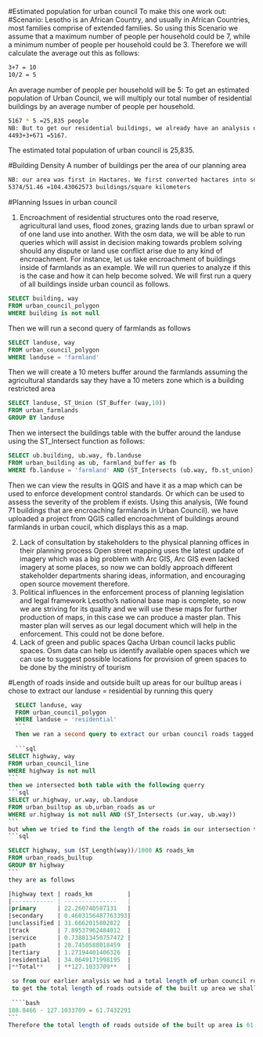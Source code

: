 #Estimated population for urban council
To make this one work out: 
#Scenario:
Lesotho is an African Country, and usually in African Countries, most families comprise of extended families. So using this Scenario we assume that a maximum number of people per household could be 7, while a minimum number of people per household could be 3.
Therefore we will calculate the average out this as follows:

```bash
3+7 = 10
10/2 = 5 
```
An average number of people per household will be 5: 
To get an estimated population of Urban Council, we will multiply our total number of residential buildings by an average number of people per household. 

```bash
5167 * 5 =25,835 people
NB: But to get our residential buildings, we already have an analysis of a count of mapped buildings (5374), We decided to choose those that could make sense when it comes to residing people and in this case we have (yes = 4493, house = 3 and hut = 671) and sum them up.
4493+3+671 =5167.
```
The estimated total population of urban council is 25,835.

#Building Density
A number of buildings per the area of our planning area

```bash
NB: our area was first in Hactares. We first converted hactares into sqkm to come up with this one (5146.045 hectares = 51.46 sqkm)
5374/51.46 =104.43062573 buildings/square kilometers
```

#Planning Issues in urban council
1. Encroachment of residential structures onto the road reserve, agricultural land uses, flood zones, grazing lands due to urban sprawl or of one land use into another.
With the osm data, we will be able to run queries which will assist in decision making towards problem solving should any dispute or land use conflict arise due to any kind of encroachment. For instance, let us take encroachment of buildings inside of farmlands as an example. We will run queries to analyze if this is the case and how it can help become solved. 
We will first run a query of all buildings inside urban council as follows.

```sql
SELECT building, way
FROM urban_council_polygon
WHERE building is not null
```
Then we will run a second query of farmlands as follows
```sql
SELECT landuse, way
FROM urban_council_polygon
WHERE landuse = 'farmland'
```
Then we will create a 10 meters buffer around the farmlands assuming the agricultural standards say they have a 10 meters zone which is a building restricted area

```sql
SELECT landuse, ST_Union (ST_Buffer (way,10))
FROM urban_farmlands
GROUP BY landuse
```
Then we intersect the buildings table with the buffer around the landuse using the ST_Intersect function as follows:

```sql
SELECT ub.building, ub.way, fb.landuse
FROM urban_building as ub, farmland_buffer as fb 
WHERE fb.landuse = 'farmland' AND (ST_Intersects (ub.way, fb.st_union))
```
Then we can view the results in QGIS and have it as a map which can be used to enforce development control standards. 
Or which can be used to assess the severity of the problem if exists. Using this analysis, (We found 71 buildings that are encroaching farmlands in Urban Council). we have uploaded a project from QGIS called encroachment of buildings around farmlands in urban coucil, which displays this as a map.

2. Lack of consultation by stakeholders to the physical planning offices in their planning process
Open street mapping uses the latest update of imagery which was a big problem with Arc GIS, Arc GIS even lacked imagery at some places, so now we can boldly approach different stakeholder departments sharing ideas, information, and encouraging open source movement therefore.
3. Political influences in the enforcement process of planning legislation and legal framework
Lesotho’s national base map is complete, so now we are striving for its quality and we will use these maps for further production of maps, in this case we can produce a master plan. This master plan will serves as our legal document which will help in the enforcement. This could not be done before.
4. Lack of green and public spaces
Qacha Urban council lacks public spaces. Osm data can help us identify available open spaces which we can use to suggest possible locations for provision of green spaces to be done by the ministry of tourism

#Length of roads inside and outside built up areas
for our builtup areas i chose to extract our landuse = residential by running this query

````sql
  SELECT landuse, way
  FROM urban_council_polygon
  WHERE landuse = 'residential'
  ```
  Then we ran a second query to extract our urban council roads tagged as highway in osm
  
  ```sql
SELECT highway, way
FROM urban_council_line
WHERE highway is not null
```
then we intersected both table with the following querry
```sql
SELECT ur.highway, ur.way, ub.landuse
FROM urban_builtup as ub,urban_roads as ur
WHERE ur.highway is not null AND (ST_Intersects (ur.way, ub.way))
```
but when we tried to find the length of the roads in our intersection table the results returned as 0 for each row when we ran the following query
```sql

SELECT highway, sum (ST_Length(way))/1000 AS roads_km
FROM urban_roads_builtup
GROUP BY highway
```
they are as follows

|highway text | roads_km          |
|------------ | ---------------   |
|primary      | 22.260740587131   |
|secondary    | 0.4603156487763393|
|unclassified | 31.6662015802822  |
|track        | 7.89537962484012  |
|service      | 0.738813450757472 |
|path         | 28.7450588018459  |
|tertiary     | 1.27194401406326  |
|residential  | 34.0649171998195  |
|**Total**    | **127.1033709**   |

 so from our earlier analysis we had a total length of urban council roads as 188.8466.
 to get the total length of roads outside of the built up area we shall subtract the total length of roads inside the built up area from the total length of roads in urban council (our area of study)
 
 ````bash
188.8466 - 127.1033709 = 61.7432291
```
Therefore the total length of roads outside of the built up area is 61.7432291 km

